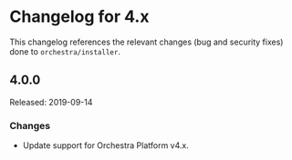 # Changelog for 4.x

This changelog references the relevant changes (bug and security fixes) done to `orchestra/installer`.

## 4.0.0

Released: 2019-09-14

### Changes 

* Update support for Orchestra Platform v4.x.
